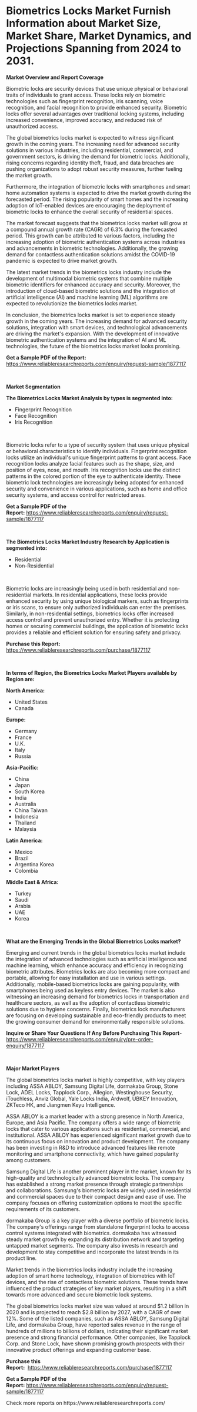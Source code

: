 <p><h1>Biometrics Locks Market Furnish Information about Market Size, Market Share, Market Dynamics, and Projections Spanning from 2024 to 2031.</h1></p><p><strong>Market Overview and Report Coverage</strong></p>
<p><p>Biometric locks are security devices that use unique physical or behavioral traits of individuals to grant access. These locks rely on biometric technologies such as fingerprint recognition, iris scanning, voice recognition, and facial recognition to provide enhanced security. Biometric locks offer several advantages over traditional locking systems, including increased convenience, improved accuracy, and reduced risk of unauthorized access.</p><p>The global biometrics locks market is expected to witness significant growth in the coming years. The increasing need for advanced security solutions in various industries, including residential, commercial, and government sectors, is driving the demand for biometric locks. Additionally, rising concerns regarding identity theft, fraud, and data breaches are pushing organizations to adopt robust security measures, further fueling the market growth.</p><p>Furthermore, the integration of biometric locks with smartphones and smart home automation systems is expected to drive the market growth during the forecasted period. The rising popularity of smart homes and the increasing adoption of IoT-enabled devices are encouraging the deployment of biometric locks to enhance the overall security of residential spaces.</p><p>The market forecast suggests that the biometrics locks market will grow at a compound annual growth rate (CAGR) of 6.3% during the forecasted period. This growth can be attributed to various factors, including the increasing adoption of biometric authentication systems across industries and advancements in biometric technologies. Additionally, the growing demand for contactless authentication solutions amidst the COVID-19 pandemic is expected to drive market growth.</p><p>The latest market trends in the biometrics locks industry include the development of multimodal biometric systems that combine multiple biometric identifiers for enhanced accuracy and security. Moreover, the introduction of cloud-based biometric solutions and the integration of artificial intelligence (AI) and machine learning (ML) algorithms are expected to revolutionize the biometrics locks market.</p><p>In conclusion, the biometrics locks market is set to experience steady growth in the coming years. The increasing demand for advanced security solutions, integration with smart devices, and technological advancements are driving the market's expansion. With the development of innovative biometric authentication systems and the integration of AI and ML technologies, the future of the biometrics locks market looks promising.</p></p>
<p><strong>Get a Sample PDF of the Report:</strong> <a href="https://www.reliableresearchreports.com/enquiry/request-sample/1877117">https://www.reliableresearchreports.com/enquiry/request-sample/1877117</a></p>
<p>&nbsp;</p>
<p><strong>Market Segmentation</strong></p>
<p><strong>The Biometrics Locks Market Analysis by types is segmented into:</strong></p>
<p><ul><li>Fingerprint Recognition</li><li>Face Recognition</li><li>Iris Recognition</li></ul></p>
<p>&nbsp;</p>
<p><p>Biometric locks refer to a type of security system that uses unique physical or behavioral characteristics to identify individuals. Fingerprint recognition locks utilize an individual's unique fingerprint patterns to grant access. Face recognition locks analyze facial features such as the shape, size, and position of eyes, nose, and mouth. Iris recognition locks use the distinct patterns in the colored portion of the eye to authenticate identity. These biometric lock technologies are increasingly being adopted for enhanced security and convenience in various applications, such as home and office security systems, and access control for restricted areas.</p></p>
<p><strong>Get a Sample PDF of the Report:</strong>&nbsp;<a href="https://www.reliableresearchreports.com/enquiry/request-sample/1877117">https://www.reliableresearchreports.com/enquiry/request-sample/1877117</a></p>
<p>&nbsp;</p>
<p><strong>The Biometrics Locks Market Industry Research by Application is segmented into:</strong></p>
<p><ul><li>Residential</li><li>Non-Residential</li></ul></p>
<p>&nbsp;</p>
<p><p>Biometric locks are increasingly being used in both residential and non-residential markets. In residential applications, these locks provide enhanced security by using unique biological markers, such as fingerprints or iris scans, to ensure only authorized individuals can enter the premises. Similarly, in non-residential settings, biometrics locks offer increased access control and prevent unauthorized entry. Whether it is protecting homes or securing commercial buildings, the application of biometric locks provides a reliable and efficient solution for ensuring safety and privacy.</p></p>
<p><strong>Purchase this Report:</strong>&nbsp; <a href="https://www.reliableresearchreports.com/purchase/1877117">https://www.reliableresearchreports.com/purchase/1877117</a></p>
<p>&nbsp;</p>
<p><strong>In terms of Region, the Biometrics Locks Market Players available by Region are:</strong></p>
<p>
    <p> <strong> North America: </strong>
        <ul>
            <li>United States</li>
            <li>Canada</li>
        </ul>
        </p> 
    <p> <strong> Europe: </strong>
        <ul>
            <li>Germany</li>
            <li>France</li>
            <li>U.K.</li>
            <li>Italy</li>
            <li>Russia</li>
        </ul>
        </p> 
    <p> <strong> Asia-Pacific: </strong>
        <ul>
            <li>China</li>
            <li>Japan</li>
            <li>South Korea</li>
            <li>India</li>
            <li>Australia</li>
            <li>China Taiwan</li>
            <li>Indonesia</li>
            <li>Thailand</li>
            <li>Malaysia</li>
        </ul>
        </p> 
    <p> <strong> Latin America: </strong>
        <ul>
            <li>Mexico</li>
            <li>Brazil</li>
            <li>Argentina Korea</li>
            <li>Colombia</li>
        </ul>
        </p> 
    <p> <strong> Middle East & Africa: </strong>
        <ul>
            <li>Turkey</li>
            <li>Saudi</li>
            <li>Arabia</li>
            <li>UAE</li>
            <li>Korea</li>
        </ul>
    </p>
    </p>
<p>&nbsp;</p>
<p><strong>What are the Emerging Trends in the Global Biometrics Locks market?</strong></p>
<p><p>Emerging and current trends in the global biometrics locks market include the integration of advanced technologies such as artificial intelligence and machine learning, which enhance accuracy and efficiency in recognizing biometric attributes. Biometrics locks are also becoming more compact and portable, allowing for easy installation and use in various settings. Additionally, mobile-based biometrics locks are gaining popularity, with smartphones being used as keyless entry devices. The market is also witnessing an increasing demand for biometrics locks in transportation and healthcare sectors, as well as the adoption of contactless biometric solutions due to hygiene concerns. Finally, biometrics lock manufacturers are focusing on developing sustainable and eco-friendly products to meet the growing consumer demand for environmentally responsible solutions.</p></p>
<p><strong>Inquire or Share Your Questions If Any Before Purchasing This Report</strong>- <a href="https://www.reliableresearchreports.com/enquiry/pre-order-enquiry/1877117">https://www.reliableresearchreports.com/enquiry/pre-order-enquiry/1877117</a></p>
<p>&nbsp;</p>
<p><strong>Major Market Players</strong></p>
<p><p>The global biometrics locks market is highly competitive, with key players including ASSA ABLOY, Samsung Digital Life, dormakaba Group, Stone Lock, ADEL Locks, Tapplock Corp., Allegion, Westinghouse Security, iTouchless, Anviz Global, Yale Locks India, Ardwolf, UBKEY Innovation, ZKTeco HK, and Jiangmen Keyu Intelligence. </p><p>ASSA ABLOY is a market leader with a strong presence in North America, Europe, and Asia Pacific. The company offers a wide range of biometric locks that cater to various applications such as residential, commercial, and institutional. ASSA ABLOY has experienced significant market growth due to its continuous focus on innovation and product development. The company has been investing in R&D to introduce advanced features like remote monitoring and smartphone connectivity, which have gained popularity among customers.</p><p>Samsung Digital Life is another prominent player in the market, known for its high-quality and technologically advanced biometric locks. The company has established a strong market presence through strategic partnerships and collaborations. Samsung's biometric locks are widely used in residential and commercial spaces due to their compact design and ease of use. The company focuses on offering customization options to meet the specific requirements of its customers.</p><p>dormakaba Group is a key player with a diverse portfolio of biometric locks. The company's offerings range from standalone fingerprint locks to access control systems integrated with biometrics. dormakaba has witnessed steady market growth by expanding its distribution network and targeting untapped market segments. The company also invests in research and development to stay competitive and incorporate the latest trends in its product line.</p><p>Market trends in the biometrics locks industry include the increasing adoption of smart home technology, integration of biometrics with IoT devices, and the rise of contactless biometric solutions. These trends have influenced the product strategies of key market players, resulting in a shift towards more advanced and secure biometric lock systems.</p><p>The global biometrics locks market size was valued at around $1.2 billion in 2020 and is projected to reach $2.8 billion by 2027, with a CAGR of over 12%. Some of the listed companies, such as ASSA ABLOY, Samsung Digital Life, and dormakaba Group, have reported sales revenue in the range of hundreds of millions to billions of dollars, indicating their significant market presence and strong financial performance. Other companies, like Tapplock Corp. and Stone Lock, have shown promising growth prospects with their innovative product offerings and expanding customer base.</p></p>
<p><strong>Purchase this Report:</strong>&nbsp;&nbsp;<a href="https://www.reliableresearchreports.com/purchase/1877117">https://www.reliableresearchreports.com/purchase/1877117</a></p>
<p></p>
<p><strong>Get a Sample PDF of the Report:</strong>&nbsp;<a href="https://www.reliableresearchreports.com/enquiry/request-sample/1877117">https://www.reliableresearchreports.com/enquiry/request-sample/1877117</a></p>
<p>Check more reports on https://www.reliableresearchreports.com/</p>